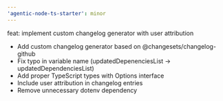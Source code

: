 ```yaml
---
'agentic-node-ts-starter': minor
---
```


feat: implement custom changelog generator with user attribution

- Add custom changelog generator based on @changesets/changelog-github
- Fix typo in variable name (updatedDepenenciesList → updatedDependenciesList)
- Add proper TypeScript types with Options interface
- Include user attribution in changelog entries
- Remove unnecessary dotenv dependency
